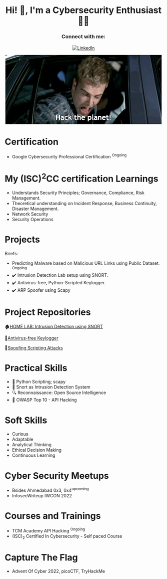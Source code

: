 <h1 align="center">Hi! 👀, I'm a Cybersecurity Enthusiast 🧑‍💻</h1>

<p align="middle">
<h3 align="middle">Connect with me:</h3>
</p>
<p align="middle">
<a href="https://linkedin.com/in/2bitsonly" target="blank"><img align="center" src="https://raw.githubusercontent.com/rahuldkjain/github-profile-readme-generator/master/src/images/icons/Social/linked-in-alt.svg" alt="LinkedIn" height="30" width="40" /></a>
</p>
<p align="middle">
<img align="center" src="hacktheplanet.gif">
</p>

# Certification

  - Google Cybersecurity Professional Certification <sup>Ongoing</sup>

# My (ISC)<sup>2</sup>CC certification Learnings

- Understands Security Principles; Governance, Compliance, Risk Management.
- Theoretical understanding on Incident Response, Business Continuity, Disaster Management.
- Network Security
- Security Operations

# Projects

  Briefs:

 -  Predicting Malware based on Malicious URL Links using Public Dataset. <sup>Ongoing</sup>
 - ✔️ Intrusion Detection Lab setup using SNORT.
 - ✔️ Antivirus-free, Python-Scripted Keylogger.
 - ✔️ ARP Spoofer using Scapy

# Project Repositories


🏚️[HOME LAB: Intrusion Detection using SNORT](https://github.com/0xBash/IDS-Home-Lab#readme)

🔑[Antivirus-free Keylogger](https://github.com/0xBash/Antivirus-Free-Keylogger/blob/main/README.md)

🤖[Spoofing Scripting Attacks](https://github.com/0xBash/pyjects/blob/main/README.md)


# Practical Skills
- 🐍 Python Scripting; scapy
- 🐽 Snort as Intrusion Detection System
- 🔍 Reconnaissance: Open Source Intelligence
- 🤖 OWASP Top 10 - API Hacking
  


# Soft Skills

 - Curious
 - Adaptable
 - Analytical Thinking
 - Ethical Decision Making
 - Continuous Learning

# Cyber Security Meetups

  - Bsides Ahmedabad 0x3, 0x4<sup>upcoming</sup>
  - InfosecWriteup IWCON 2022
    
# Courses and Trainings

  - TCM Academy API Hacking <sup>Ongoing</sup>
  - (ISC)<sub>2</sub> Certified In Cybersecurity - Self paced Course

# Capture The Flag
  - Advent Of Cyber 2022, picoCTF, TryHackMe
